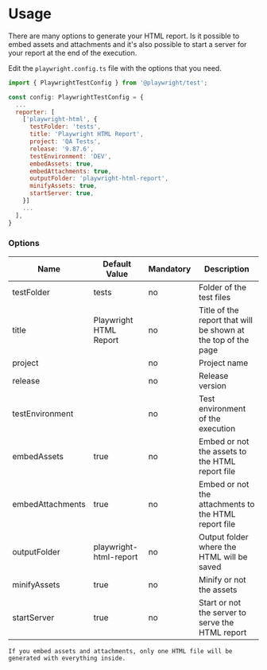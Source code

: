 # Usage

There are many options to generate your HTML report. Is it possible to embed assets and attachments and it's also possible to start a server for your report at the end of the execution.

Edit the `playwright.config.ts` file with the options that you need.

```javascript
import { PlaywrightTestConfig } from '@playwright/test';

const config: PlaywrightTestConfig = {
  ...
  reporter: [
    ['playwright-html', { 
      testFolder: 'tests',
      title: 'Playwright HTML Report',
      project: 'QA Tests',
      release: '9.87.6',
      testEnvironment: 'DEV',
      embedAssets: true,
      embedAttachments: true,
      outputFolder: 'playwright-html-report',
      minifyAssets: true,
      startServer: true,
    }]
    ...
  ],
}
``` 

### Options
| Name | Default Value | Mandatory | Description |
|---|---|---|---|
| testFolder | tests | no | Folder of the test files |
| title | Playwright HTML Report | no | Title of the report that will be shown at the top of the page |
| project || no | Project name |
| release || no | Release version |
| testEnvironment || no | Test environment of the execution |
| embedAssets | true | no | Embed or not the assets to the HTML report file |
| embedAttachments | true | no | Embed or not the attachments to the HTML report file |
| outputFolder | playwright-html-report | no | Output folder where the HTML will be saved |
| minifyAssets | true | no | Minify or not the assets |
| startServer | true | no | Start or not the server to serve the HTML report |

`If you embed assets and attachments, only one HTML file will be generated with everything inside.`